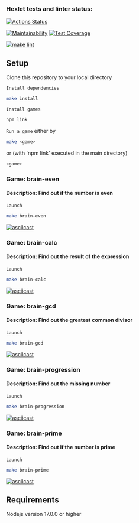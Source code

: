 ### Hexlet tests and linter status:
[![Actions Status](https://github.com/Takaiva/frontend-project-lvl1/workflows/hexlet-check/badge.svg)](https://github.com/Takaiva/frontend-project-lvl1/actions)

<!-- CodeClimate -->
[![Maintainability](https://api.codeclimate.com/v1/badges/a99a88d28ad37a79dbf6/maintainability)](https://codeclimate.com/github/codeclimate/codeclimate/maintainability)
[![Test Coverage](https://api.codeclimate.com/v1/badges/a99a88d28ad37a79dbf6/test_coverage)](https://codeclimate.com/github/codeclimate/codeclimate/test_coverage)
<!-- GitHub Actions -->
[![make lint](https://github.com/Takaiva/frontend-project-lvl1/actions/workflows/linter-check.yml/badge.svg?branch=main)](https://github.com/Takaiva/frontend-project-lvl1/actions/workflows/linter-check.yml)

## Setup

Clone this repository to your local directory

`Install dependencies`

```sh
make install
```

`Install games`

```sh
npm link
```

`Run a game` either by

```sh
make <game>
```

or (with 'npm link' executed in the main directory)

```sh
<game>
```

### Game: brain-even

#### Description: Find out if the number is even

`Launch`

```sh
make brain-even
```

[![asciicast](https://asciinema.org/a/SbhptRjuLKbGSBCzP4FlS2cUu.svg)](https://asciinema.org/a/SbhptRjuLKbGSBCzP4FlS2cUu)

### Game: brain-calc

#### Description: Find out the result of the expression

`Launch`

```sh
make brain-calc
```

[![asciicast](https://asciinema.org/a/8gnCtBFze8GThGmuoy1KRkg6C.svg)](https://asciinema.org/a/8gnCtBFze8GThGmuoy1KRkg6C)

### Game: brain-gcd

#### Description: Find out the greatest common divisor

`Launch`

```sh
make brain-gcd
```

[![asciicast](https://asciinema.org/a/zAunCn6mgHZhS24rNy0QdXUpE.svg)](https://asciinema.org/a/zAunCn6mgHZhS24rNy0QdXUpE)

### Game: brain-progression

#### Description: Find out the missing number

`Launch`

```sh
make brain-progression
```

[![asciicast](https://asciinema.org/a/R4rFF3pTMgV7SVYqK0c6ylA35.svg)](https://asciinema.org/a/R4rFF3pTMgV7SVYqK0c6ylA35)

### Game: brain-prime

#### Description: Find out if the number is prime

`Launch`

```sh
make brain-prime
```

[![asciicast](https://asciinema.org/a/UHrkSmjiJuyCVisgnR3zVxaLQ.svg)](https://asciinema.org/a/UHrkSmjiJuyCVisgnR3zVxaLQ)

## Requirements

Nodejs version 17.0.0 or higher
